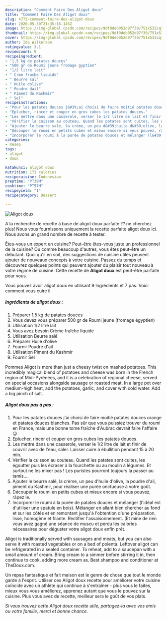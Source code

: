 ```yaml
---
description: "Comment Faire Des Aligot doux"
title: "Comment Faire Des Aligot doux"
slug: 4772-comment-faire-des-aligot-doux
date: 2020-05-30T21:35:16.145Z
image: https://img-global.cpcdn.com/recipes/9df0deb052d97f30/751x532cq70/aligot-doux-photo-principale-de-la-recette.jpg
thumbnail: https://img-global.cpcdn.com/recipes/9df0deb052d97f30/751x532cq70/aligot-doux-photo-principale-de-la-recette.jpg
cover: https://img-global.cpcdn.com/recipes/9df0deb052d97f30/751x532cq70/aligot-doux-photo-principale-de-la-recette.jpg
author: Ida Wilkerson
ratingvalue: 3.1
reviewcount: 9
recipeingredient:
- "1,5 kg de patates douces"
- "500 gr de Roumi jeune fromage gyptien"
- "1/2 litre lait"
- " Crme frache liquide"
- " Beurre sal"
- " Huile dolive"
- " Poudre dail"
- " Piment du Kashmir"
- " Sel"
recipeinstructions:
- "Pour les patates douces j&#39;ai choisi de faire moitié patates douces orange et patates douces blanches. Pas sûr que vous puissiez trouver du roumi en France, mais une bonne tome fraîche d&#39;Aubrac devrait faire l&#39;affaire 😉"
- "Eplucher, rincer et couper en gros cubes les patates douces."
- "Les mettre dans une casserole, verser le 1/2 litre de lait et finir de couvrir avec de l&#39;eau, saler. Laisser cuire à ébullition pendant 15 à 20 min."
- "Vérifier la cuisson au couteau. Quand les patates sont cuites, les égoutter puis les écraser à la fourchette ou au moulin à légumes. Et surtout ne les mixer pas ! Les puristes pourront toujours la passer au tamis...."
- "Ajouter le beurre salé, la crème, un peu d&#39;huile d&#39;olive, la poudre d&#39;ail, piment du Kashmir, pour réaliser une purée onctueuse à votre goût."
- "Découper le roumi en petits cubes et mieux encore si vous pouvez, râpez le."
- "Incorporer le roumi à la purée de patates douces et mélanger (l&#39;idéal est d&#39;utiliser une spatule en bois). Mélanger en allant bien chercher au fond et sur les côtés et en remontant jusqu&#39;à l&#39;obtention d&#39;une préparation, lisse, homogène et filante. Rectifier l&#39;assaisonnement. (Et mine de rien vous avez gagné une séance de muscu et perdu les calories nécessaires pour déguster votre aligot doux enfin prêt."
categories:
- Resep
tags:
- aligot
- doux

katakunci: aligot doux 
nutrition: 171 calories
recipecuisine: Indonesian
preptime: "PT39M"
cooktime: "PT57M"
recipeyield: "1"
recipecategory: Dessert

---
```



![Aligot doux](https://img-global.cpcdn.com/recipes/9df0deb052d97f30/751x532cq70/aligot-doux-photo-principale-de-la-recette.jpg)

A la recherche de recette à base de aligot doux parfaite ?? ne cherchez plus! Nous vous fournissons uniquement la recette parfaite aligot doux ici. Nous avons un grand nombre de recette à tester.

Êtes-vous un expert en cuisine? Peut-être êtes-vous juste un professionnel de la cuisine? Ou comme beaucoup d'autres, vous êtes peut-être un débutant. Quoi qu'il en soit, des suggestions de cuisine utiles peuvent ajouter de nouveaux concepts à votre cuisine. Passez du temps et découvrez quelques points qui peuvent ajouter du plaisir tout nouveau à votre régime de cuisine. Cette recette de <strong> Aligot doux </strong> est peut-être parfaite pour vous.

<!--inarticleads1-->

Vous pouvez avoir aligot doux en utilisant 9 Ingrédients et 7 pas. Voici comment vous cuire il.

##### Ingrédients de aligot doux :

1. Préparer 1,5 kg de patates douces
1. Vous devez vous préparer 500 gr de Roumi jeune (fromage égyptien)
1. Utilisation 1/2 litre lait
1. Vous avez besoin  Crème fraîche liquide
1. Utilisation  Beurre salé
1. Préparer  Huile d&#39;olive
1. Fournir  Poudre d&#39;ail
1. Utilisation  Piment du Kashmir
1. Fournir  Sel


Pommes Aligot is more than just a cheesy twist on mashed potatoes. This incredibly magical blend of potatoes and cheese was born in the French region of Midi-Pyrénées, and it is a celebration of regional cheese, served on special occasions alongside sausage or roasted meat. In a large pot over medium-high heat, add the potatoes, garlic, and cover with cold water. Add a big pinch of salt. 

<!--inarticleads2-->

##### Aligot doux pas à pas :

1. Pour les patates douces j&#39;ai choisi de faire moitié patates douces orange et patates douces blanches. Pas sûr que vous puissiez trouver du roumi en France, mais une bonne tome fraîche d&#39;Aubrac devrait faire l&#39;affaire 😉
1. Eplucher, rincer et couper en gros cubes les patates douces.
1. Les mettre dans une casserole, verser le 1/2 litre de lait et finir de couvrir avec de l&#39;eau, saler. Laisser cuire à ébullition pendant 15 à 20 min.
1. Vérifier la cuisson au couteau. Quand les patates sont cuites, les égoutter puis les écraser à la fourchette ou au moulin à légumes. Et surtout ne les mixer pas ! Les puristes pourront toujours la passer au tamis....
1. Ajouter le beurre salé, la crème, un peu d&#39;huile d&#39;olive, la poudre d&#39;ail, piment du Kashmir, pour réaliser une purée onctueuse à votre goût.
1. Découper le roumi en petits cubes et mieux encore si vous pouvez, râpez le.
1. Incorporer le roumi à la purée de patates douces et mélanger (l&#39;idéal est d&#39;utiliser une spatule en bois). Mélanger en allant bien chercher au fond et sur les côtés et en remontant jusqu&#39;à l&#39;obtention d&#39;une préparation, lisse, homogène et filante. Rectifier l&#39;assaisonnement. (Et mine de rien vous avez gagné une séance de muscu et perdu les calories nécessaires pour déguster votre aligot doux enfin prêt.


Aligot is traditionally served with sausages and meats, but you can also serve it with roasted vegetables or on a bed of polenta. Leftover aligot can be refrigerated in a sealed container. To reheat, add to a saucepan with a small amount of cream. Bring cream to a simmer before stirring it in, then continue to cook, adding more cream as. Best shampoo and conditioner at TheDoux.com. 

<!--inarticleads1-->

<p>
Un repas fantastique et fait maison est le genre de chose que tout le monde garde à l'esprit. Utiliser ces Aligot doux recette pour améliorer votre cuisine coïncide avec un athlète qui continue à s'entraîner - plus vous le faites, mieux vous vous améliorez, apprenez autant que vous le pouvez sur la cuisine. Plus vous avez de recette, meilleur sera le goût de vos plats.
</p>

<p>
<i>Si vous trouvez cette Aligot doux recette utile, partagez-la avec vos amis ou votre famille, merci et bonne chance.</i>
</p>
